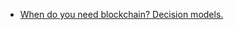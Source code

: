 - [When do you need blockchain? Decision models.](https://medium.com/@sbmeunier/when-do-you-need-blockchain-decision-models-a5c40e7c9ba1)
